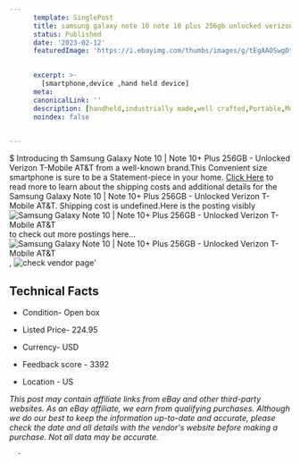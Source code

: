 ```yaml
---
      template: SinglePost
      title: samsung galaxy note 10 note 10 plus 256gb unlocked verizon t mobile at t
      status: Published
      date: '2023-02-12'
      featuredImage: 'https://i.ebayimg.com/thumbs/images/g/tEgAAOSwgDti2F9L/s-l225.jpg'
       

      excerpt: >-
        [smartphone,device ,hand held device]
      meta:
      canonicalLink: ''
      description: [handheld,industrially made,well crafted,Portable,Mobile,Compact,Convenient,Lightweight,Maneuverable,Man-portable,Miniature,Carriable,Hand-held,Light,Holdable,Transportable,Mobile device,Pocket-sized,On-the-go,Wireless,Cordless,Compact size,Convenient size, smartphone,device ,hand held device]
      noindex: false
      

---
```

$
      Introducing th Samsung Galaxy Note 10 | Note 10+ Plus 256GB - Unlocked Verizon T-Mobile AT&T from a well-known brand.This Convenient size smartphone is sure to be a Statement-piece in your home. [Click Here](https://www.ebay.com/itm/275395078467?hash=item401ed36943%3Ag%3AtEgAAOSwgDti2F9L&mkevt=1&mkcid=1&mkrid=711-53200-19255-0&campid=%253CePNCampaignId%253E&customid=%253CreferenceId%253E&toolid=10049) to read more to learn about the shipping costs and additional details for the Samsung Galaxy Note 10 | Note 10+ Plus 256GB - Unlocked Verizon T-Mobile AT&T. Shipping cost is undefined.Here is the posting visibly ![Samsung Galaxy Note 10 | Note 10+ Plus 256GB - Unlocked Verizon T-Mobile AT&T](https://i.ebayimg.com/thumbs/images/g/tEgAAOSwgDti2F9L/s-l225.jpg) to check out more postings here... ![Samsung Galaxy Note 10 | Note 10+ Plus 256GB - Unlocked Verizon T-Mobile AT&T](https://i.ebayimg.com/images/g/tEgAAOSwgDti2F9L/s-l1600.jpg), ![check vendor page](https://origin-galleryplus.ebayimg.com/ws/web/275395078467_2_0_1/225x225.jpg,https://origin-galleryplus.ebayimg.com/ws/web/275395078467_3_0_1/225x225.jpg,https://origin-galleryplus.ebayimg.com/ws/web/275395078467_4_0_1/225x225.jpg,https://origin-galleryplus.ebayimg.com/ws/web/275395078467_5_0_1/225x225.jpg,https://origin-galleryplus.ebayimg.com/ws/web/275395078467_6_0_1/225x225.jpg)'

      

 ## Technical Facts 



     
      

 - Condition- Open box 


      

 - Listed Price- 224.95 


      

 - Currency- USD 


      

 - Feedback score - 3392 


      

 - Location - US 


      
      

 *_This post may contain affiliate links from eBay and other third-party websites. As an eBay affiliate, we earn from qualifying purchases. Although we do our best to keep the information up-to-date and accurate, please check the date and all details with the vendor's website before making a purchase. Not all data may be accurate._*




      -
